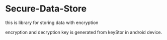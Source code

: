 # Secure-Data-Store
this is library for storing data with encryption

encryption and decryption key is generated from keyStor in android device.
